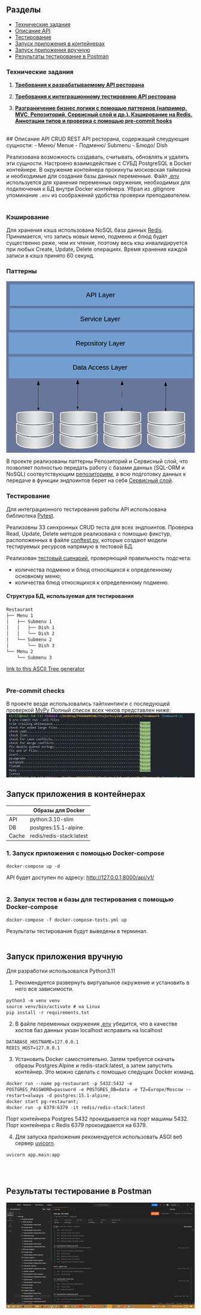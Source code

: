 ## Разделы
- [Технические задания](#технические-задания)
- [Описание API](#описание-api)
- [Тестирование](#тестирование)
- [Запуск приложения в контейнерах](#запуск-приложения-в-контейнерах)
- [Запуск приложения вручную](#запуск-приложения-вручную)
- [Результаты тестирование в Postman](#результаты-тестирование-в-Postman)


### Технические задания
1. <a href="assignment/Homework_1.md"> <b>Требования к разрабатываемому API ресторана</b> </a>

2. <a href="assignment/Homework_2.md"> <b>Требования к интеграционному тестировнию API ресторана</b> </a>

3. <a href="assignment/Homework_3.md"> <b>Разграничение бизнес логики с помощью паттернов (например, MVC, Репозиторий, Сервисный слой и др.). Кэширование на Redis. Аннотации типов и проверка с помощью pre-commit hooks</b> </a>
<br>
## Описание API
CRUD REST API ресторана, содержащий слеудующие сущности:
- Меню/ Menue
- Подменю/ Submenu
- Блюдо/ Dish

Реализована возможность создавать, считывать, обновлять и удалять эти сущности. Настроено взаимодействие с СУБД PostgreSQL в Docker контейнере. В окружение контейнера прокинуты московская таймзона и необходимые для создания базы данных переменные. Файл [.env](/.env) используется для хранения переменных окружения, необходимых для подключения к БД внутри Docker контейнера. Убрал из .gitignore упоминание `.env` из соображений удобства проверки преподавателем.
<br><br>

### Кэширование
Для хранения кэша использована NoSQL база данных [Redis](https://redis.io/). Принимается, что запись новых меню, подменю и блюд будет существенно реже, чем их чтение, поэтому весь кэш инвалидируется при любых Create, Update, Delete операциях. Время хранения каждой записи в кэшэ принято 60 секунд.

### Паттерны
<img src="docs/RepositoryPattern.png" alt="postman test results 100%" alt="Centered Image" align="middle">

В проекте реализованы паттерны Репозиторий и Сервисный слой, что позволяет полностью передать работу с базами данных (SQL-ORM и NoSQL) соотвутствующим [репозиториям](app/repositories/), а всю подготовку данных к передаче в функции эндпоинтов берет на себя [Сервисный слой](app/services/).


### Тестирование

Для интеграционного тестирования работы API использована библиотека [Pytest](https://docs.pytest.org/).

Реализовны 33 синхронных CRUD теста для всех эндпоинтов. Проверка Read, Update, Delete методов реализована с помощью фикстур, расположенных в файле [conftest.py](tests/conftest.py), которые создают модели тестируемых ресурсов напрямую в тестовой БД.

Реализован [тестовый сценарий](tests/test_quantity.py), проверяющий правильность подсчета:
- количества подменю и блюд относящихся к определенному основному меню;
- количества блюд относящихся к определенному подменю.

#### Структура БД, используемая для тестирования
```
Restaurant
├── Menu 1
│   ├── Submenu 1
│   │   ├── Dish 1
│   │   └── Dish 2
│   └── Submenu 2
│       └── Dish 3
└── Menu 2
    └── Submenu 3
```
[link to this ASCII Tree generator](https://tree.nathanfriend.io/?s=(%27options!(%27fancy!true~fullPath5~trailingSlash5~rootDot5)~6(%276%27Restaurant-M41.10102.203-M42.3-%27)~version!%271%27)*%20%20-%5Cn*.-*Subm40-**Dish%204enu%205!false6source!%016540.-*)
<br><br>


### Pre-commit checks
В проекте везде использовались тайпхинтинги с последующей проверкой [MyPy](https://github.com/python/mypy)
Полный список всех чеков представлен ниже:
<img src="docs/pre-commit-hooks-results.png" alt="postman test results 100%">


## Запуск приложения в контейнерах

|     |   Образы для Docker      |
|-----|--------------------------|
|API  | python:3.10-slim         |
|DB   | postgres:15.1-alpine     |
|Cache| redis/redis-stack:latest |


### 1. Запуск приложения с помощью Docker-compose

```
docker-compose up -d
```
API будет доступен по адресу: http://127.0.0.1:8000/api/v1/
<br><br>

### 2. Запуск тестов и базы для тестирования с помощью Docker-compose
```
docker-compose -f docker-compose-tests.yml up
```
Результаты тестирования будут выведены в терминал.
<br><br>

## Запуск приложения вручную

Для разработки использовался Python3.11

1. Рекомендуется развернуть виртуальное окружение и установить в него все зависимости.

```console
python3 -m venv venv
source venv/bin/activate # на Linux
pip install -r requirements.txt
```

2. В файле переменных окружения [.env](/.env.example) убедится, что в качестве хостов баз данных укзан localhost
исправить на localhost
```
DATABASE_HOSTNAME=127.0.0.1
REDIS_HOST=127.0.0.1
```

3. Установить Docker самостоятельно. Затем требуется скачать образы Postgres:Alpine и redis-stack:latest, а затем запустить контейнер. Это можно сделать с помощью следущих Docker команд.
```console
docker run --name pg-restaurant -p 5432:5432 -e POSTGRES_PASSWORD=password -e POSTGRES_DB=data -e TZ=Europe/Moscow --restart=always -d postgres:15.1-alpine;
docker start pg-restaurant;
docker run -p 6379:6379 -it redis/redis-stack:latest
```
Порт контейнера Postgres 5432 прокидывается на порт машины 5432.
Порт контейнера с Redis 6379 прокоидвается на 6379.

4. Для запуска приложения рекомендуется использовать ASGI веб сервер [uvicorn](https://www.uvicorn.org/).
```console
uvicorn app.main:app
```
<br><br>
## Результаты тестирование в Postman
<img src="docs/postman_test_results.png" alt="postman test results 100%">
